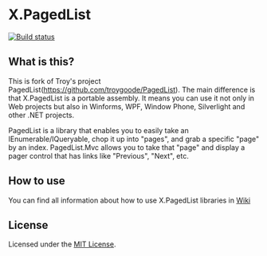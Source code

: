 # X.PagedList
[![Build status](https://ci.appveyor.com/api/projects/status/vlbd5ei5l7keyui9?svg=true)](https://ci.appveyor.com/project/ernado-x/x-pagedlist)

## What is this?
This is fork of Troy's project  PagedList(https://github.com/troygoode/PagedList).
The main difference is that X.PagedList is a portable assembly. It means you can use it not only in Web projects but also in Winforms, WPF, Window Phone, Silverlight and other .NET projects.

PagedList is a library that enables you to easily take an IEnumerable/IQueryable, chop it up into "pages", and grab a specific "page" by an index. PagedList.Mvc allows you to take that "page" and display a pager control that has links like "Previous", "Next", etc.

## How to use
You can find all information about how to use X.PagedList libraries in [Wiki](https://github.com/dncuug/X.PagedList/wiki)

## License
Licensed under the [MIT License](http://www.opensource.org/licenses/mit-license.php).

